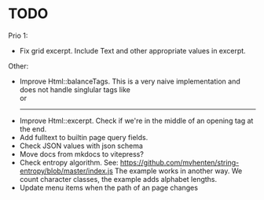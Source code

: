 TODO
====

Prio 1:

- Fix grid excerpt. Include Text and other appropriate values in excerpt.

Other:

- Improve Html::balanceTags. This is a very naive implementation and does not
  handle singlular tags like <br> or <hr class="whatever">
- Improve Html::excerpt. Check if we're in the middle of an opening tag at the end.
- Add fulltext to builtin page query fields.
- Check JSON values with json schema
- Move docs from mkdocs to vitepress?
- Check entropy algorithm. See: https://github.com/mvhenten/string-entropy/blob/master/index.js
  The example works in another way. We count character classes, the example adds alphabet lengths.
- Update menu items when the path of an page changes
